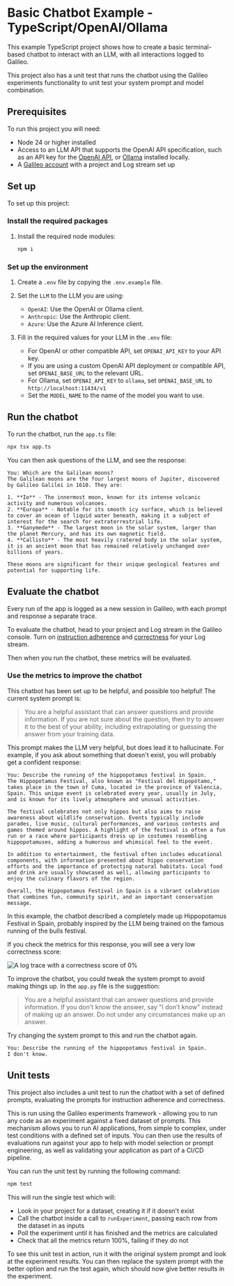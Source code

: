 # Basic Chatbot Example - TypeScript/OpenAI/Ollama

This example TypeScript project shows how to create a basic terminal-based chatbot to interact with an LLM, with all interactions logged to Galileo.

This project also has a unit test that runs the chatbot using the Galileo experiments functionality to unit test your system prompt and model combination.

## Prerequisites

To run this project you will need:

- Node 24 or higher installed
- Access to an LLM API that supports the OpenAI API specification, such as an API key for the [OpenAI API](https://openai.com/api/), or [Ollama](https://ollama.com) installed locally.
- A [Galileo account](https://app.galileo.ai/sign-up) with a project and Log stream set up

## Set up

To set up this project:

### Install the required packages

1. Install the required node modules:

    ```bash
    npm i
    ```

### Set up the environment

1. Create a `.env` file by copying the `.env.example` file.

1. Set the `LLM` to the LLM you are using:
    - `OpenAI`: Use the OpenAI or Ollama client.
    - `Anthropic`: Use the Anthropic client.
    - `Azure`: Use the Azure AI Inference client.

1. Fill in the required values for your LLM in the `.env` file:

    - For OpenAI or other compatible API, set `OPENAI_API_KEY` to your API key.
    - If you are using a custom OpenAI API deployment or compatible API, set `OPENAI_BASE_URL` to the relevant URL.
    - For Ollama, set `OPENAI_API_KEY` to `ollama`, set `OPENAI_BASE_URL` to `http://localhost:11434/v1`
    - Set the `MODEL_NAME` to the name of the model you want to use.

## Run the chatbot

To run the chatbot, run the `app.ts` file:

```bash
npx tsx app.ts
```

You can then ask questions of the LLM, and see the response:

```output
You: Which are the Galilean moons?
The Galilean moons are the four largest moons of Jupiter, discovered by Galileo Galilei in 1610. They are:

1. **Io** - The innermost moon, known for its intense volcanic activity and numerous volcanoes.
2. **Europa** - Notable for its smooth icy surface, which is believed to cover an ocean of liquid water beneath, making it a subject of interest for the search for extraterrestrial life.
3. **Ganymede** - The largest moon in the solar system, larger than the planet Mercury, and has its own magnetic field.
4. **Callisto** - The most heavily cratered body in the solar system, it is an ancient moon that has remained relatively unchanged over billions of years.

These moons are significant for their unique geological features and potential for supporting life.
```

## Evaluate the chatbot

Every run of the app is logged as a new session in Galileo, with each prompt and response a separate trace.

To evaluate the chatbot, head to your project and Log stream in the Galileo console. Turn on [instruction adherence](https://v2docs.galileo.ai/concepts/metrics/response-quality/instruction-adherence) and [correctness](https://v2docs.galileo.ai/concepts/metrics/response-quality/correctness) for your Log stream.

Then when you run the chatbot, these metrics will be evaluated.

### Use the metrics to improve the chatbot

This chatbot has been set up to be helpful, and possible too helpful! The current system prompt is:

> You are a helpful assistant that can answer questions and provide information. If you are not sure about the question, then try to answer it to the best of your ability, including extrapolating or guessing the answer from your training data.

This prompt makes the LLM very helpful, but does lead it to hallucinate. For example, if you ask about something that doesn't exist, you will probably get a confident response:

```output
You: Describe the running of the hippopotamus festival in Spain.
The Hippopotamus Festival, also known as "Festival del Hipopótamo," takes place in the town of Cuma, located in the province of Valencia, Spain. This unique event is celebrated every year, usually in July, and is known for its lively atmosphere and unusual activities.

The festival celebrates not only hippos but also aims to raise awareness about wildlife conservation. Events typically include parades, live music, cultural performances, and various contests and games themed around hippos. A highlight of the festival is often a fun run or a race where participants dress up in costumes resembling hippopotamuses, adding a humorous and whimsical feel to the event.

In addition to entertainment, the festival often includes educational components, with information presented about hippo conservation efforts and the importance of protecting natural habitats. Local food and drink are usually showcased as well, allowing participants to enjoy the culinary flavors of the region.

Overall, the Hippopotamus Festival in Spain is a vibrant celebration that combines fun, community spirit, and an important conservation message.
```

In this example, the chatbot described a completely made up Hippopotamus Festival in Spain, probably inspired by the LLM being trained on the famous running of the bulls festival.

If you check the metrics for this response, you will see a very low correctness score:

![A log trace with a correctness score of 0%](./img/correctness-zero.webp)

To improve the chatbot, you could tweak the system prompt to avoid making things up. In the `app.py` file is the suggestion:

> You are a helpful assistant that can answer questions and provide information. If you don't know the answer, say "I don't know" instead of making up an answer. Do not under any circumstances make up an answer.

Try changing the system prompt to this and run the chatbot again.

```output
You: Describe the running of the hippopotamus festival in Spain.
I don't know.
```

## Unit tests

This project also includes a unit test to run the chatbot with a set of defined prompts, evaluating the prompts for instruction adherence and correctness.

This is run using the Galileo experiments framework - allowing you to run any code as an experiment against a fixed dataset of prompts. This mechanism allows you to run AI applications, from simple to complex, under test conditions with a defined set of inputs. You can then use the results of evaluations run against your app to help with model selection or prompt engineering, as well as validating your application as part of a CI/CD pipeline.

You can run the unit test by running the following command:

```bash
npm test
```

This will run the single test which will:

- Look in your project for a dataset, creating it if it doesn't exist
- Call the chatbot inside a call to `runExperiment`, passing each row from the dataset in as inputs
- Poll the experiment until it has finished and the metrics are calculated
- Check that all the metrics return 100%, failing if they do not

To see this unit test in action, run it with the original system prompt and look at the experiment results. You can then replace the system prompt with the better option and run the test again, which should now give better results in the experiment.
